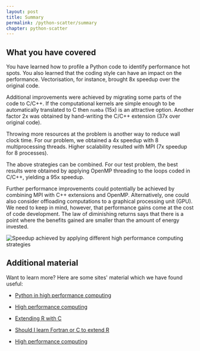 ```yaml
---
layout: post
title: Summary
permalink: /python-scatter/summary
chapter: python-scatter
---
```


## What you have covered

You have learned how to profile a Python code to identify performance hot spots. You also learned that the coding style can have an impact on the performance. Vectorisation, for instance, brought 8x speedup over the original code. 

Additional improvements were achieved by migrating some parts of the code to C/C++. If the computational kernels are simple enough to be automatically translated to C then `numba` (15x) is an attractive option. Another factor 2x was obtained by hand-writing the C/C++ extension (37x over original code).

Throwing more resources at the problem is another way to reduce wall clock time. For our problem, we obtained a 4x speedup with 8 multiprocessing threads. Higher scalability resulted with MPI (7x speedup for 8 processes). 

The above strategies can be combined. For our test problem, the best results were obtained by applying OpenMP threading to the loops coded in C/C++, yielding a 95x speedup. 

Further performance improvements could potentially be achieved by combining MPI with C++ extensions and OpenMP. Alternatively, one could also consider offloading computations to a graphical processing unit (GPU). We need to keep in mind, however, that performance gains come at the cost of code development. The law of diminishing returns says that there is a point where the benefits gained are smaller than the amount of energy invested. 


![Speedup achieved by applying different high performance computing strategies](https://github.com/pletzer/perf-training/raw/summary/_lessons/python-scatter/images/speedup.png)


## Additional material

Want to learn more? Here are some sites' material which we have found useful:

 * [Python in high performance computing](https://events.prace-ri.eu/event/669/material/slides/0.pdf)

 * [High performance computing](https://cran.r-project.org/web/views/HighPerformanceComputing.html)

 * [Extending R with C](https://www.rstudio.com/resources/videos/extending-r-with-c-a-brief-introduction-to-rcpp/)

 * [Should I learn Fortran or C to extend R](https://stackoverflow.com/questions/3148763/should-i-learn-fortran-or-c-to-extend-r)

 * [High performance computing](http://blog.revolutionanalytics.com/high-performance-computing/)
